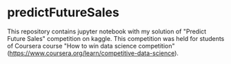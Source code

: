 # predictFutureSales

This repository contains jupyter notebook with my solution of "Predict Future Sales" competition on kaggle. This competition was held for students of Coursera course "How to win data science competition"(https://www.coursera.org/learn/competitive-data-science).
